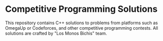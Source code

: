 # Competitive Programming Solutions

This repository contains C++ solutions to problems from platforms such as OmegaUp or Codeforces, and other competitive programming contests. All solutions are crafted by "Los Monos Bichis" team.
